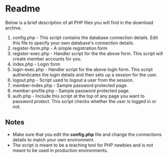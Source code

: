 

<h1>Readme</h1>
<p>Below is a brief description of all PHP files you will find in the download archive.</p>
<ol>
  <li>config.php - This script contains the database connection details. Edit this file to specify your own database's connection details.</li>
  <li>register-form.php - A simple registration form</li>
  <li>register-exec.php - Handler script for the the above form. This script will create member accounts for you.</li>
  <li>index.php - Login form</li>
  <li>login-exec.php - Handler script for the above login form. This script authenticates the login details and then sets up a session for the user.</li>
  <li>logout.php - Script used to logout a user from the session.</li>
  <li>member-index.php - Sample password protected page.</li>
  <li>member-profile.php - Sample password protected page.</li>
  <li>auth.php - Include this script at the top of any page you want to password protect. This script checks whether the user is logged in or not.</li>
</ol>
<h2>Notes</h2>
<ul>
  <li>Make sure that you edit the <b>config.php</b> file and change the connections details to match your own environment.</li>
  <li>The script is meant to be a teaching tool for PHP newbies and is not meant to be used in production environments.</li>
</ul>
